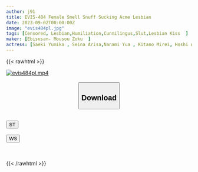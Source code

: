 ```yaml
---
author: j91
title: EVIS-484 Female Smell Snuff Sucking Acme Lesbian
date: 2023-09-02T00:00:00Z
image: "evis484pl.jpg"
tags: [Censored, Lesbian,Humiliation,Cunnilingus,Slut,Lesbian Kiss	]
maker: [Ebisusan- Mousou Zoku  ]
actress: [Saeki Yumika , Seina Arisa,Nanami Yua , Kitano Mirei, Hoshi Ameri,Fuji Niina, Tamaki Kurumi, Kimura Narumi  ]
---
```



{{< rawhtml >}}

<div class="video" data-videoid="DWlPVQKjgdSko17">
    <a href="javascript:;">
        <img src="https://my.j91.asia/posts/evis484pl/evis484pl.jpg" width="WIDTH" height="HEIGHT" alt="evis484pl.mp4" loading="lazy">
    </a>
</div>

<script type="text/javascript" src="https://j91.asia/asset/on-demand-st.js"></script>

<br>
  <link rel="stylesheet" href="https://j91.asia/asset/bs5.css">
  
  <center>
  <button class="btn btn-primary" type="button" data-bs-toggle="collapse" data-bs-target=".multi-collapse" aria-expanded="false" aria-controls="multiCollapseExample1 multiCollapseExample2"><h2>Download</h2></button></center>
</p>
<div class="row">
  <div class="col">
    <div class="collapse multi-collapse" id="multiCollapseExample1">
      <div class="card card-body">
	      	      <br>
<div class="buttons">  
<a href="https://streamtape.to/v/DWlPVQKjgdSko17"><button class="btn-hover color-3"><i class="fa fa-download"></i> ST</button></a></div>
    </div>
  </div>
</div>
  <div class="col">
    <div class="collapse multi-collapse" id="multiCollapseExample2">
      <div class="card card-body">
	      <br>
<div class="buttons">
    <a href="https://wolfstream.tv/qxluxfjs44p5"><button class="btn-hover color-9"><i class="fa fa-download"></i> WS</button></a></div>
<br><br>
      </div>
    </div>
  </div>
</div>

{{< /rawhtml >}}
